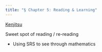 ```yaml
---
title: "§ Chapter 5: Reading & Learning"
---
```

[Kenjitsu](https://jsomers.net/blog/kenjitsu)

Sweet spot of reading / re-reading
- Using SRS to see through mathematics

